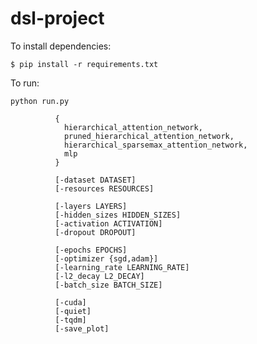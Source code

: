 # dsl-project

To install dependencies:

    $ pip install -r requirements.txt

To run:

    python run.py
              
              {
                hierarchical_attention_network,
                pruned_hierarchical_attention_network,
                hierarchical_sparsemax_attention_network,
                mlp
              }

              [-dataset DATASET]
              [-resources RESOURCES] 
              
              [-layers LAYERS] 
              [-hidden_sizes HIDDEN_SIZES] 
              [-activation ACTIVATION] 
              [-dropout DROPOUT] 
              
              [-epochs EPOCHS] 
              [-optimizer {sgd,adam}] 
              [-learning_rate LEARNING_RATE] 
              [-l2_decay L2_DECAY] 
              [-batch_size BATCH_SIZE] 
              
              [-cuda] 
              [-quiet] 
              [-tqdm] 
              [-save_plot]
              
